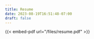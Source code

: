 ```yaml
---
title: Resume
date: 2023-08-19T16:51:48-07:00
draft: false
---
```


{{< embed-pdf url="/files/resume.pdf" >}}
